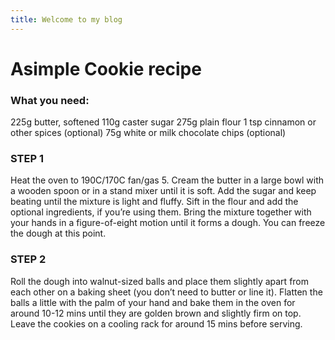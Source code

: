 ```yaml
---
title: Welcome to my blog
---
```

# Asimple Cookie recipe
### What you need:
225g butter, softened
110g caster sugar
275g plain flour
1 tsp cinnamon or other spices (optional)
75g white or milk chocolate chips (optional)

### STEP 1
Heat the oven to 190C/170C fan/gas 5. Cream the butter in a large bowl with a wooden spoon or in a stand mixer until it is soft. Add the sugar and keep beating until the mixture is light and fluffy. Sift in the flour and add the optional ingredients, if you’re using them. Bring the mixture together with your hands in a figure-of-eight motion until it forms a dough. You can freeze the dough at this point.

### STEP 2
Roll the dough into walnut-sized balls and place them slightly apart from each other on a baking sheet (you don’t need to butter or line it). Flatten the balls a little with the palm of your hand and bake them in the oven for around 10-12 mins until they are golden brown and slightly firm on top. Leave the cookies on a cooling rack for around 15 mins before serving.
